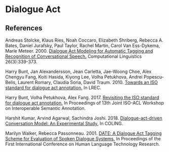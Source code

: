 # Dialogue Act

## References

Andreas Stolcke, Klaus Ries, Noah Coccaro, Elizabeth Shriberg, Rebecca A. Bates, Daniel Jurafsky, Paul Taylor, Rachel Martin, Carol Van Ess-Dykema, Marie Meteer. 2000. [Dialogue Act Modeling for Automatic Tagging and Recognition of Conversational Speech.](https://github.com/threelittlemonkeys/dialogue-act/blob/master/references/stolcke_et_al_2000.pdf) Computational Linguistics 26(3):339-373.

Harry Bunt, Jan Alexandersson, Jean Carletta, Jae-Woong Choe, Alex Chengyu Fang, Koiti Hasida, Kiyong Lee, Volha Petukhova, Andrei Popescu-Belis, Laurent Romary, Claudia Soria, David Traum. 2010. [Towards an ISO standard for dialogue act annotation.](https://github.com/threelittlemonkeys/dialogue-act/blob/master/references/bunt_et_al_2010.pdf) In LREC.

Harry Bunt, Volha Petukhova, Alex Fang. 2017. [Revisiting the ISO standard for dialogue act annotation.](https://github.com/threelittlemonkeys/dialogue-act/blob/master/references/bunt_et_al_2017.pdf) In Proceedings of 13th Joint ISO-ACL Workshop on Interoperable Semantic Annotation.

Harshit Kumar, Arvind Agarwal, Sachindra Joshi. 2018. [Dialogue-act-driven Conversation Model: An Experimental Study.](https://github.com/threelittlemonkeys/dialogue-act/blob/master/references/kumar_et_al_2018.pdf) In COLING.

Marilyn Walker, Rebecca Passonneau. 2001. [DATE: A Dialogue Act Tagging Scheme for Evaluation of
Spoken Dialogue Systems.](https://github.com/threelittlemonkeys/dialogue-act/blob/master/references/walker_et_al_2001.pdf) In Proceedings of the First International Conference on Human Language Technology Research.
